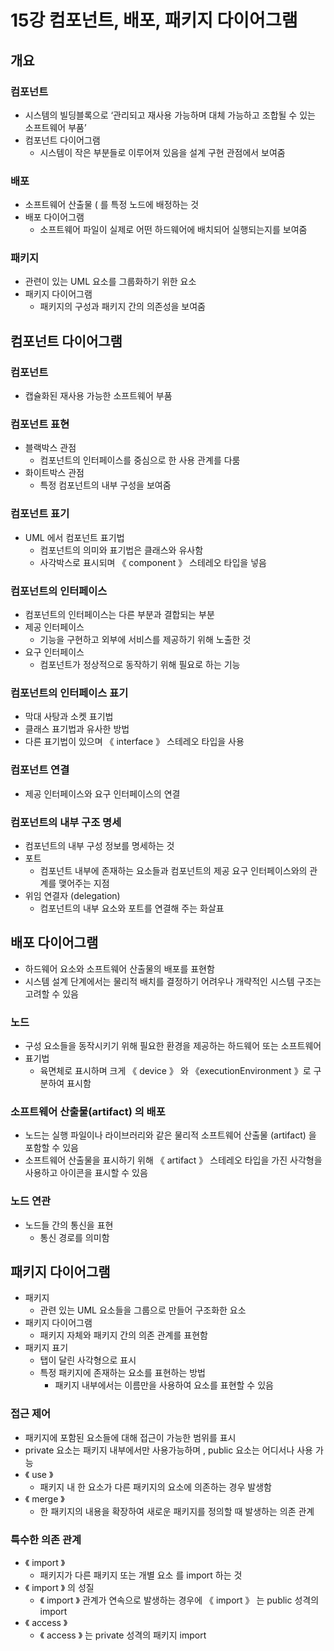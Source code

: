 # 15강 컴포넌트, 배포, 패키지 다이어그램

## 개요

### 컴포넌트

- 시스템의 빌딩블록으로 ‘관리되고 재사용 가능하며 대체 가능하고 조합될 수 있는 소프트웨어 부품’
- 컴포넌트 다이어그램
    - 시스템이 작은 부분들로 이루어져 있음을 설계 구현 관점에서 보여줌

### 배포

- 소프트웨어 산출물 ( 를 특정 노드에 배정하는 것
- 배포 다이어그램
    - 소프트웨어 파일이 실제로 어떤 하드웨어에 배치되어 실행되는지를 보여줌

### 패키지

- 관련이 있는 UML 요소를 그룹화하기 위한 요소
- 패키지 다이어그램
    - 패키지의 구성과 패키지 간의 의존성을 보여줌

## 컴포넌트 다이어그램

### 컴포넌트

- 캡슐화된 재사용 가능한 소프트웨어 부품

### 컴포넌트 표현

- 블랙박스 관점
    - 컴포넌트의 인터페이스를 중심으로 한 사용 관계를 다룸
- 화이트박스 관점
    - 특정 컴포넌트의 내부 구성을 보여줌

### 컴포넌트 표기

- UML 에서 컴포넌트 표기법
    - 컴포넌트의 의미와 표기법은 클래스와 유사함
    - 사각박스로 표시되며 《 component 》 스테레오 타입을 넣음

### 컴포넌트의 인터페이스

- 컴포넌트의 인터페이스는 다른 부분과 결합되는 부분
- 제공 인터페이스
    - 기능을 구현하고 외부에 서비스를 제공하기 위해 노출한 것
- 요구 인터페이스
    - 컴포넌트가 정상적으로 동작하기 위해 필요로 하는 기능

### 컴포넌트의 인터페이스 표기

- 막대 사탕과 소켓 표기법
- 클래스 표기법과 유사한 방법
- 다른 표기법이 있으며 《 interface 》 스테레오 타입을 사용

### 컴포넌트 연결

- 제공 인터페이스와 요구 인터페이스의 연결

### 컴포넌트의 내부 구조 명세

- 컴포넌트의 내부 구성 정보를 명세하는 것
- 포트
    - 컴포넌트 내부에 존재하는 요소들과 컴포넌트의 제공 요구 인터페이스와의 관계를 맺어주는 지점
- 위임 연결자 (delegation)
    - 컴포넌트의 내부 요소와 포트를 연결해 주는 화살표

## 배포 다이어그램

- 하드웨어 요소와 소프트웨어 산출물의 배포를 표현함
- 시스템 설계 단계에서는 물리적 배치를 결정하기 어려우나 개략적인 시스템 구조는 고려할 수 있음

### 노드

- 구성 요소들을 동작시키기 위해 필요한 환경을 제공하는 하드웨어 또는 소프트웨어
- 표기법
    - 육면체로 표시하며 크게 《 device 》 와 《executionEnvironment 》로 구분하여 표시함

### 소프트웨어 산출물(artifact) 의 배포

- 노드는 실행 파일이나 라이브러리와 같은 물리적 소프트웨어 산출물 (artifact) 을 포함할 수 있음
- 소프트웨어 산출물을 표시하기 위해 《 artifact 》 스테레오 타입을 가진 사각형을 사용하고 아이콘을 표시할 수 있음

### 노드 연관

- 노드들 간의 통신을 표현
    - 통신 경로를 의미함

## 패키지 다이어그램

- 패키지
    - 관련 있는 UML 요소들을 그룹으로 만들어 구조화한 요소
- 패키지 다이어그램
    - 패키지 자체와 패키지 간의 의존 관계를 표현함
- 패키지 표기
    - 탭이 달린 사각형으로 표시
    - 특정 패키지에 존재하는 요소를 표현하는 방법
        - 패키지 내부에서는 이름만을 사용하여 요소를 표현할 수 있음

### 접근 제어

- 패키지에 포함된 요소들에 대해 접근이 가능한 범위를 표시
- private 요소는 패키지 내부에서만 사용가능하며 , public 요소는 어디서나 사용 가능
- 《 use 》
    - 패키지 내 한 요소가 다른 패키지의 요소에 의존하는 경우 발생함
- 《 merge 》
    - 한 패키지의 내용을 확장하여 새로운 패키지를 정의할 때 발생하는 의존 관계

### 특수한 의존 관계

- 《 import 》
    - 패키지가 다른 패키지 또는 개별 요소 를 import 하는 것
- 《 import 》 의 성질
    - 《 import 》 관계가 연속으로 발생하는 경우에 《 import 》 는 public 성격의 import
- 《 access 》
    - 《 access 》 는 private 성격의 패키지 import